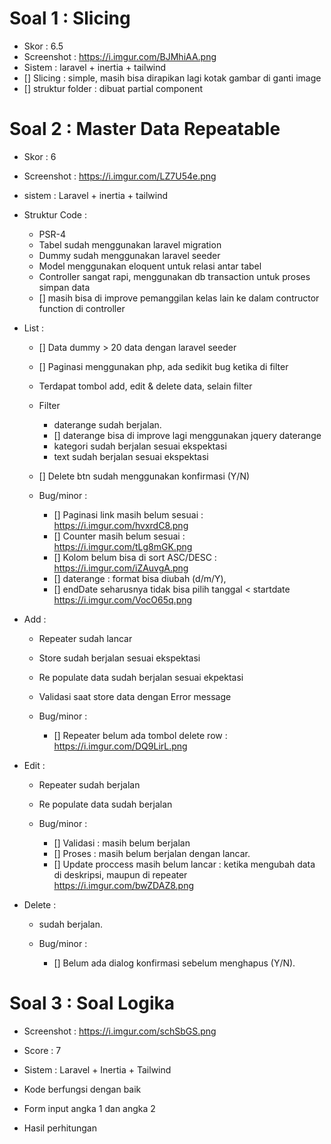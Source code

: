 # Soal 1 : Slicing

-   Skor : 6.5
-   Screenshot : https://i.imgur.com/BJMhiAA.png
-   Sistem : laravel + inertia + tailwind
-   [] Slicing : simple, masih bisa dirapikan lagi kotak gambar di ganti image
-   [] struktur folder : dibuat partial component

# Soal 2 : Master Data Repeatable

-   Skor : 6
-   Screenshot : https://i.imgur.com/LZ7U54e.png
-   sistem : Laravel + inertia + tailwind
-   Struktur Code :

    -   PSR-4
    -   Tabel sudah menggunakan laravel migration
    -   Dummy sudah menggunakan laravel seeder
    -   Model menggunakan eloquent untuk relasi antar tabel
    -   Controller sangat rapi, menggunakan db transaction untuk proses simpan data
    -   [] masih bisa di improve pemanggilan kelas lain ke dalam contructor function di controller

-   List :

    -   [] Data dummy > 20 data dengan laravel seeder
    -   [] Paginasi menggunakan php, ada sedikit bug ketika di filter
    -   Terdapat tombol add, edit & delete data, selain filter
    -   Filter
        -   daterange sudah berjalan.
        -   [] daterange bisa di improve lagi menggunakan jquery daterange
        -   kategori sudah berjalan sesuai ekspektasi
        -   text sudah berjalan sesuai ekspektasi
    -   [] Delete btn sudah menggunakan konfirmasi (Y/N)

    -   Bug/minor :
        -   [] Paginasi link masih belum sesuai : https://i.imgur.com/hvxrdC8.png
        -   [] Counter masih belum sesuai : https://i.imgur.com/tLg8mGK.png
        -   [] Kolom belum bisa di sort ASC/DESC : https://i.imgur.com/iZAuvgA.png
        -   [] daterange : format bisa diubah (d/m/Y),
        -   [] endDate seharusnya tidak bisa pilih tanggal < startdate https://i.imgur.com/VocO65q.png

-   Add :

    -   Repeater sudah lancar
    -   Store sudah berjalan sesuai ekspektasi
    -   Re populate data sudah berjalan sesuai ekpektasi
    -   Validasi saat store data dengan Error message

    -   Bug/minor :
        -   [] Repeater belum ada tombol delete row : https://i.imgur.com/DQ9LirL.png

-   Edit :

    -   Repeater sudah berjalan
    -   Re populate data sudah berjalan

    -   Bug/minor :

        -   [] Validasi : masih belum berjalan
        -   [] Proses : masih belum berjalan dengan lancar.
        -   [] Update proccess masih belum lancar : ketika mengubah data di deskripsi, maupun di repeater https://i.imgur.com/bwZDAZ8.png

-   Delete :

    -   sudah berjalan.

    -   Bug/minor :
        -   [] Belum ada dialog konfirmasi sebelum menghapus (Y/N).

# Soal 3 : Soal Logika

-   Screenshot : https://i.imgur.com/schSbGS.png
-   Score : 7
-   Sistem : Laravel + Inertia + Tailwind

-   Kode berfungsi dengan baik
-   Form input angka 1 dan angka 2
-   Hasil perhitungan
